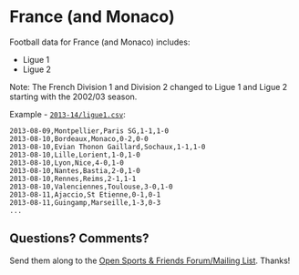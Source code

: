 # France (and Monaco)

Football data for France (and Monaco) includes:

- Ligue 1
- Ligue 2

Note: The French Division 1 and Division 2 changed
to Ligue 1 and Ligue 2 starting with the 2002/03 season.


Example - [`2013-14/ligue1.csv`](2013-14/ligue1.csv):

~~~
2013-08-09,Montpellier,Paris SG,1-1,1-0
2013-08-10,Bordeaux,Monaco,0-2,0-0
2013-08-10,Evian Thonon Gaillard,Sochaux,1-1,1-0
2013-08-10,Lille,Lorient,1-0,1-0
2013-08-10,Lyon,Nice,4-0,1-0
2013-08-10,Nantes,Bastia,2-0,1-0
2013-08-10,Rennes,Reims,2-1,1-1
2013-08-10,Valenciennes,Toulouse,3-0,1-0
2013-08-11,Ajaccio,St Etienne,0-1,0-1
2013-08-11,Guingamp,Marseille,1-3,0-3
...
~~~


## Questions? Comments?

Send them along to the
[Open Sports & Friends Forum/Mailing List](http://groups.google.com/group/opensport).
Thanks!

